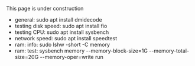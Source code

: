 This page is under construction

- general: sudo apt install dmidecode
- testing disk speed: sudo apt install fio
- testing CPU: sudo apt install sysbench
- network speed: sudo apt install speedtest
- ram: info: sudo lshw -short -C memory
- ram: test: sysbench memory --memory-block-size=1G --memory-total-size=20G --memory-oper=write run